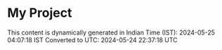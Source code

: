 # My Project

This content is dynamically generated in Indian Time (IST): 2024-05-25 04:07:18 IST
Converted to UTC: 2024-05-24 22:37:18 UTC
